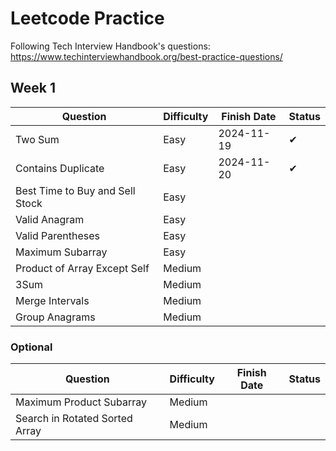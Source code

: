 # Leetcode Practice
Following Tech Interview Handbook's questions: https://www.techinterviewhandbook.org/best-practice-questions/
## Week 1
| Question                          | Difficulty | Finish Date | Status |
|-----------------------------------|------------|-------------|--------|
| Two Sum                           | Easy       | 2024-11-19  | ✔      |
| Contains Duplicate                | Easy       | 2024-11-20  | ✔      |
| Best Time to Buy and Sell Stock   | Easy       |             |        |
| Valid Anagram                     | Easy       |             |        |
| Valid Parentheses                 | Easy       |             |        |
| Maximum Subarray                  | Easy       |             |        |
| Product of Array Except Self      | Medium     |             |        |
| 3Sum                              | Medium     |             |        |
| Merge Intervals                   | Medium     |             |        |
| Group Anagrams                    | Medium     |             |        |

### Optional

| Question                          | Difficulty | Finish Date | Status |
|-----------------------------------|------------|-------------|--------|
| Maximum Product Subarray          | Medium     |             |        |
| Search in Rotated Sorted Array    | Medium     |             |        |

